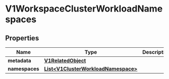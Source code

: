 # V1WorkspaceClusterWorkloadNamespaces

## Properties
Name | Type | Description | Notes
------------ | ------------- | ------------- | -------------
**metadata** | [**V1RelatedObject**](V1RelatedObject.md) |  |  [optional]
**namespaces** | [**List&lt;V1ClusterWorkloadNamespace&gt;**](V1ClusterWorkloadNamespace.md) |  |  [optional]
